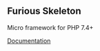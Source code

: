 ## Furious Skeleton

Micro framework for PHP 7.4+

[Documentation](https://github.com/Furious-PHP/docs)